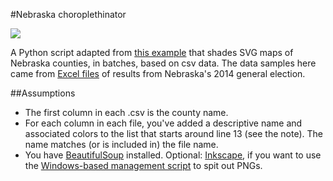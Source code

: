 #Nebraska choroplethinator


<img src="http://i.imgur.com/ao8NFCi.png?1" />

A Python script adapted from <a href="http://flowingdata.com/2009/11/12/how-to-make-a-us-county-thematic-map-using-free-tools/">this example</a> that shades SVG maps of Nebraska counties, in batches, based on csv data. The data samples here came from <a href="http://electionresults.sos.ne.gov/ResultsExport.aspx">Excel files</a> of results from Nebraska's 2014 general election.

##Assumptions
<ul>
<li>The first column in each .csv is the county name.</li>
<li>For each column in each file, you've added a descriptive name and associated colors to the list that starts around line 13 (see the note). The name matches (or is included in) the file name.</li>
<li>You have <a href="http://www.crummy.com/software/BeautifulSoup/bs4/doc/">BeautifulSoup</a> installed. Optional: <a href="https://inkscape.org/en/">Inkscape</a>, if you want to use the <a href="https://github.com/cjwinchester/ne-county-choropleth/blob/master/svg2png.bat">Windows-based management script</a> to spit out PNGs.</li>
</ul>